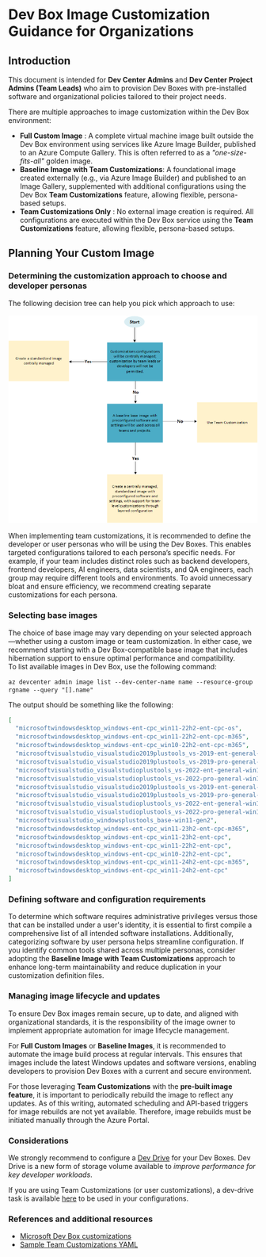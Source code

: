 # Dev Box Image Customization Guidance for Organizations

## Introduction


This document is intended for **Dev Center Admins** and **Dev Center Project Admins (Team Leads)** who aim to provision Dev Boxes with pre-installed software and organizational policies tailored to their project needs.

There are multiple approaches to image customization within the Dev Box environment:<br/>

- **Full Custom Image** : A complete virtual machine image built outside the Dev Box environment using services like Azure Image Builder, published to an Azure Compute Gallery. This is often referred to as a *"one-size-fits-all"* golden image.
- **Baseline Image with Team Customizations**: A foundational image created externally (e.g., via Azure Image Builder) and published to an Image Gallery, supplemented with additional configurations using the Dev Box **Team Customizations** feature, allowing flexible, persona-based setups.
- **Team Customizations Only** : No external image creation is required. All configurations are executed within the Dev Box service using the **Team Customizations** feature, allowing flexible, persona-based setups.

## Planning Your Custom Image

### Determining the customization approach to choose and developer personas

The following decision tree can help you pick which approach to use:<br/><br/>
![Image Customization decision tree](./images/Dev%20Box%20LZA%20Image%20Decision%20Tree.png)

When implementing team customizations, it is recommended to define the developer or user personas who will be using the Dev Boxes. This enables targeted configurations tailored to each persona’s specific needs. For example, if your team includes distinct roles such as backend developers, frontend developers, AI engineers, data scientists, and QA engineers, each group may require different tools and environments. To avoid unnecessary bloat and ensure efficiency, we recommend creating separate customizations for each persona.

### Selecting base images
The choice of base image may vary depending on your selected approach—whether using a custom image or team customization. In either case, we recommend starting with a Dev Box-compatible base image that includes hibernation support to ensure optimal performance and compatibility.<br/>
To list available images in Dev Box, use the following command:

```shell
az devcenter admin image list --dev-center-name name --resource-group rgname --query "[].name"
```

The output should be something like the following:

```json
[
  "microsoftwindowsdesktop_windows-ent-cpc_win11-22h2-ent-cpc-os",
  "microsoftwindowsdesktop_windows-ent-cpc_win11-22h2-ent-cpc-m365",
  "microsoftwindowsdesktop_windows-ent-cpc_win10-22h2-ent-cpc-m365",
  "microsoftvisualstudio_visualstudio2019plustools_vs-2019-ent-general-win11-m365-gen2",
  "microsoftvisualstudio_visualstudio2019plustools_vs-2019-pro-general-win11-m365-gen2",
  "microsoftvisualstudio_visualstudioplustools_vs-2022-ent-general-win11-m365-gen2",
  "microsoftvisualstudio_visualstudioplustools_vs-2022-pro-general-win11-m365-gen2",
  "microsoftvisualstudio_visualstudio2019plustools_vs-2019-ent-general-win10-m365-gen2",
  "microsoftvisualstudio_visualstudio2019plustools_vs-2019-pro-general-win10-m365-gen2",
  "microsoftvisualstudio_visualstudioplustools_vs-2022-ent-general-win10-m365-gen2",
  "microsoftvisualstudio_visualstudioplustools_vs-2022-pro-general-win10-m365-gen2",
  "microsoftvisualstudio_windowsplustools_base-win11-gen2",
  "microsoftwindowsdesktop_windows-ent-cpc_win11-23h2-ent-cpc-m365",
  "microsoftwindowsdesktop_windows-ent-cpc_win11-23h2-ent-cpc",
  "microsoftwindowsdesktop_windows-ent-cpc_win11-22h2-ent-cpc",
  "microsoftwindowsdesktop_windows-ent-cpc_win10-22h2-ent-cpc",
  "microsoftwindowsdesktop_windows-ent-cpc_win11-24h2-ent-cpc-m365",
  "microsoftwindowsdesktop_windows-ent-cpc_win11-24h2-ent-cpc"
]
```

### Defining software and configuration requirements

To determine which software requires administrative privileges versus those that can be installed under a user's identity, it is essential to first compile a comprehensive list of all intended software installations. Additionally, categorizing software by user persona helps streamline configuration. If you identify common tools shared across multiple personas, consider adopting the **Baseline Image with Team Customizations** approach to enhance long-term maintainability and reduce duplication in your customization definition files.

### Managing image lifecycle and updates

To ensure Dev Box images remain secure, up to date, and aligned with organizational standards, it is the responsibility of the image owner to implement appropriate automation for image lifecycle management.

For **Full Custom Images** or **Baseline Images**, it is recommended to automate the image build process at regular intervals. This ensures that images include the latest Windows updates and software versions, enabling developers to provision Dev Boxes with a current and secure environment.

For those leveraging **Team Customizations** with the **pre-built image feature**, it is important to periodically rebuild the image to reflect any updates. As of this writing, automated scheduling and API-based triggers for image rebuilds are not yet available. Therefore, image rebuilds must be initiated manually through the Azure Portal. 

### Considerations

We strongly recommend to configure a [Dev Drive](https://learn.microsoft.com/en-us/windows/dev-drive/) for your Dev Boxes. Dev Drive is a new form of storage volume available to _improve performance for key developer workloads_.

If you are using Team Customizations (or user customizations), a dev-drive task is available [here](https://github.com/dstamand-msft/Devbox-Customizations/tree/main/Tasks/dev-drive) to be used in your configurations.

### References and additional resources
- [Microsoft Dev Box customizations
](https://learn.microsoft.com/en-us/azure/dev-box/concept-what-are-team-customizations?tabs=team-customizations)
- [Sample Team Customizations YAML](https://github.com/dstamand-msft/Devbox-Customizations/blob/main/teams-customizations.yaml)
